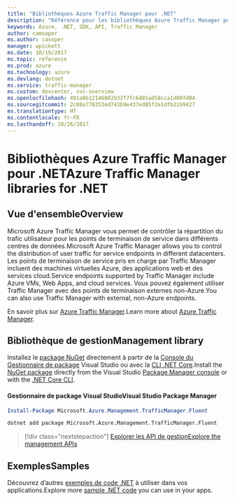 ```yaml
---
title: "Bibliothèques Azure Traffic Manager pour .NET"
description: "Référence pour les bibliothèques Azure Traffic Manager pour .NET"
keywords: Azure, .NET, SDK, API, Traffic Manager
author: camsoper
ms.author: casoper
manager: wpickett
ms.date: 10/19/2017
ms.topic: reference
ms.prod: azure
ms.technology: azure
ms.devlang: dotnet
ms.service: traffic-manager
ms.custom: devcenter, svc-overview
ms.openlocfilehash: 491a8b12146882b32f7fc6d85ad58cca1d00fd04
ms.sourcegitcommit: 2c08a778353ed743b9e437ed85f2e1dfb21b9427
ms.translationtype: HT
ms.contentlocale: fr-FR
ms.lasthandoff: 10/26/2017
---
```

# <a name="azure-traffic-manager-libraries-for-net"></a><span data-ttu-id="adc6a-104">Bibliothèques Azure Traffic Manager pour .NET</span><span class="sxs-lookup"><span data-stu-id="adc6a-104">Azure Traffic Manager libraries for .NET</span></span>

## <a name="overview"></a><span data-ttu-id="adc6a-105">Vue d'ensemble</span><span class="sxs-lookup"><span data-stu-id="adc6a-105">Overview</span></span>

<span data-ttu-id="adc6a-106">Microsoft Azure Traffic Manager vous permet de contrôler la répartition du trafic utilisateur pour les points de terminaison de service dans différents centres de données.</span><span class="sxs-lookup"><span data-stu-id="adc6a-106">Microsoft Azure Traffic Manager allows you to control the distribution of user traffic for service endpoints in different datacenters.</span></span> <span data-ttu-id="adc6a-107">Les points de terminaison de service pris en charge par Traffic Manager incluent des machines virtuelles Azure, des applications web et des services cloud.</span><span class="sxs-lookup"><span data-stu-id="adc6a-107">Service endpoints supported by Traffic Manager include Azure VMs, Web Apps, and cloud services.</span></span> <span data-ttu-id="adc6a-108">Vous pouvez également utiliser Traffic Manager avec des points de terminaison externes non-Azure.</span><span class="sxs-lookup"><span data-stu-id="adc6a-108">You can also use Traffic Manager with external, non-Azure endpoints.</span></span>

<span data-ttu-id="adc6a-109">En savoir plus sur [Azure Traffic Manager](/azure/traffic-manager/traffic-manager-overview).</span><span class="sxs-lookup"><span data-stu-id="adc6a-109">Learn more about [Azure Traffic Manager](/azure/traffic-manager/traffic-manager-overview).</span></span>  

## <a name="management-library"></a><span data-ttu-id="adc6a-110">Bibliothèque de gestion</span><span class="sxs-lookup"><span data-stu-id="adc6a-110">Management library</span></span>

<span data-ttu-id="adc6a-111">Installez le [package NuGet](https://www.nuget.org/packages/Microsoft.Azure.Management.TrafficManager.Fluent) directement à partir de la [Console du Gestionnaire de package][PackageManager] Visual Studio ou avec la [CLI .NET Core][DotNetCLI].</span><span class="sxs-lookup"><span data-stu-id="adc6a-111">Install the [NuGet package](https://www.nuget.org/packages/Microsoft.Azure.Management.TrafficManager.Fluent) directly from the Visual Studio [Package Manager console][PackageManager] or with the [.NET Core CLI][DotNetCLI].</span></span>

#### <a name="visual-studio-package-manager"></a><span data-ttu-id="adc6a-112">Gestionnaire de package Visual Studio</span><span class="sxs-lookup"><span data-stu-id="adc6a-112">Visual Studio Package Manager</span></span>

```powershell
Install-Package Microsoft.Azure.Management.TrafficManager.Fluent
```

```bash
dotnet add package Microsoft.Azure.Management.TrafficManager.Fluent
```

> [!div class="nextstepaction"]
> [<span data-ttu-id="adc6a-113">Explorer les API de gestion</span><span class="sxs-lookup"><span data-stu-id="adc6a-113">Explore the management APIs</span></span>](/dotnet/api/overview/azure/trafficmanager/management)

## <a name="samples"></a><span data-ttu-id="adc6a-114">Exemples</span><span class="sxs-lookup"><span data-stu-id="adc6a-114">Samples</span></span>

<span data-ttu-id="adc6a-115">Découvrez d’autres [exemples de code .NET](https://azure.microsoft.com/resources/samples/?platform=dotnet) à utiliser dans vos applications.</span><span class="sxs-lookup"><span data-stu-id="adc6a-115">Explore more [sample .NET code](https://azure.microsoft.com/resources/samples/?platform=dotnet) you can use in your apps.</span></span>

[PackageManager]: https://docs.microsoft.com/nuget/tools/package-manager-console
[DotNetCLI]: https://docs.microsoft.com/dotnet/core/tools/dotnet-add-package